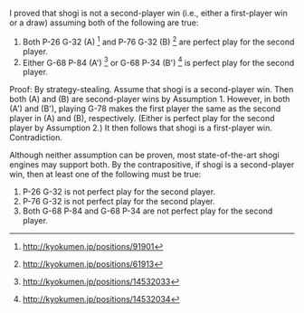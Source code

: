 ---
---

I proved that shogi is not a second-player win (i.e., either a first-player win or a draw) assuming both of the following are true:

1. Both P-26 G-32 (A) [^1] and P-76 G-32 (B) [^2] are perfect play for the second player.
2. Either G-68 P-84 (A') [^3] or G-68 P-34 (B') [^4] is perfect play for the second player.

Proof: By strategy-stealing.  Assume that shogi is a second-player win.  Then both (A) and (B) are second-player wins by Assumption 1.  However, in both (A') and (B'), playing G-78 makes the first player the same as the second player in (A) and (B), respectively.  (Either is perfect play for the second player by Assumption 2.)  It then follows that shogi is a first-player win.  Contradiction.

Although neither assumption can be proven, most state-of-the-art shogi engines may support both.  By the contrapositive, if shogi is a second-player win, then at least one of the following must be true:

1. P-26 G-32 is not perfect play for the second player.
2. P-76 G-32 is not perfect play for the second player.
3. Both G-68 P-84 and G-68 P-34 are not perfect play for the second player.

[^1]: http://kyokumen.jp/positions/91901
[^2]: http://kyokumen.jp/positions/61913
[^3]: http://kyokumen.jp/positions/14532033
[^4]: http://kyokumen.jp/positions/14532034
